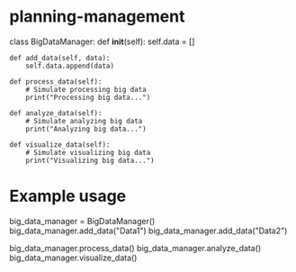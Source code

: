 # planning-management
class BigDataManager:
    def __init__(self):
        self.data = []

    def add_data(self, data):
        self.data.append(data)

    def process_data(self):
        # Simulate processing big data
        print("Processing big data...")

    def analyze_data(self):
        # Simulate analyzing big data
        print("Analyzing big data...")

    def visualize_data(self):
        # Simulate visualizing big data
        print("Visualizing big data...")

# Example usage
big_data_manager = BigDataManager()
big_data_manager.add_data("Data1")
big_data_manager.add_data("Data2")

big_data_manager.process_data()
big_data_manager.analyze_data()
big_data_manager.visualize_data()
